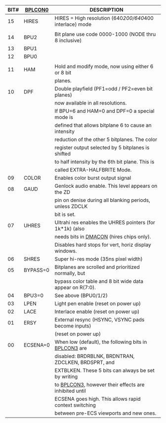 | BIT# | [BPLCON0](BPLCON0.md) | DESCRIPTION                                             |
|---|---|---|
| 15   | HIRES   | HIRES = High resolution (640*200/640*400 interlace) mode|
|      |         |                                                         |
| 14   | BPU2    | Bit plane use code 0000-1000 (NODE thru 8 inclusive)    |
| 13   | BPU1    |                                                         |
| 12   | BPU0    |                                                         |
|      |         |                                                         |
| 11   | HAM     | Hold and modify mode, now using either 6 or 8 bit       |
|      |         | planes.                                                 |
| 10   | DPF     | Double playfield (PF1=odd / PF2=even bit planes)        |
|      |         | now available in all resolutions.                       |
|      |         | If BPU=6 and HAM=0 and DPF=0 a special mode is          |
|      |         | defined that allows bitplane 6 to cause an intensity    |
|      |         | reduction of the other 5 bitplanes. The color           |
|      |         | register output selected by 5 bitplanes is shifted      |
|      |         | to half intensity by the 6th bit plane. This is         |
|      |         | called EXTRA-HALFBRITE Mode.                            |
| 09   |  COLOR  | Enables color burst output signal                       |
| 08   |  GAUD   | Genlock audio enable. This level appears on the ZD      |
|      |         | pin on denise during all blanking periods, unless ZDCLK |
|      |         | bit is set.                                             |
| 07   |  UHRES  | Ultrahi res enables the UHRES pointers (for 1k*1k) (also|
|      |         | needs bits in [DMACON](DMACON.md) (hires chips only).                |
|      |         | Disables hard stops for vert, horiz display windows.    |
| 06   |  SHRES  | Super hi-res mode (35ns pixel width)                    |
| 05   | BYPASS=0| Bitplanes are scrolled and prioritized normally, but    |
|      |         | bypass color table and 8 bit wide data appear on R(7:0).|
| 04   |  BPU3=0 | See above (BPU0/1/2)                                    |
| 03   |  LPEN   | Light pen enable (reset on power up)                    |
| 02   |  LACE   | Interlace enable (reset on power up)                    |
| 01   |  ERSY   | External resync (HSYNC, VSYNC pads become inputs)       |
|      |         | (reset on power up)                                     |
| 00   | ECSENA=0| When low (default), the following bits in [BPLCON3](BPLCON3.md) are   |
|      |         | disabled: BRDRBLNK, BRDNTRAN, ZDCLKEN, BRDSPRT, and     |
|      |         | EXTBLKEN. These 5 bits can always be set by writing     |
|      |         | to [BPLCON3](BPLCON3.md), however their effects are inhibited until   |
|      |         | ECSENA goes high. This allows rapid context switching   |
|      |         | between pre-ECS viewports and new ones.                 |